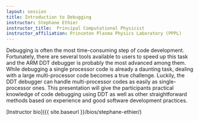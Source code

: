 ```yaml
---
layout: session
title: Introduction to Debugging
instructor: Stephane Ethier
instructor_title:  Principal Computational Physicist
instructor_affiliation: Princeton Plasma Physics Laboratory (PPPL)
---
```




Debugging is often the most time-consuming step of code development. Fortunately, there are several tools available to users to speed up this task and the ARM DDT debugger is probably the most advanced among them. While debugging a single processor code is already a daunting task, dealing with a large multi-processor code becomes a true challenge. Luckily, the DDT debugger can handle multi-processor codes as easily as single-processor ones. This presentation will give the participants practical knowledge of code debugging using DDT as well as other straightforward methods based on experience and good software development practices.

[Instructor bio]({{ site.baseurl }}/bios/stephane-ethier/)

